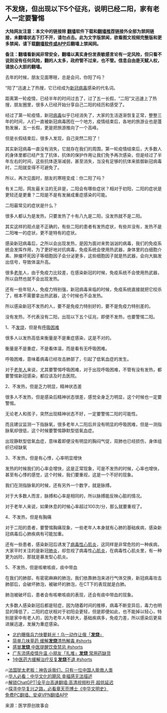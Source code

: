  <!-- 面包屑导航 --> <h2>不发烧，但出现以下5个征兆，说明已经二阳，家有老人一定要警惕</h2> <p class="notice"><b>大陆网友注意：本文中的链接除 <a href="https://github.com/bannedbook/fanqiang" >翻墙</a>软件下载和<a href="https://github.com/killgcd/justmysocks/blob/master/README.md">翻墙推荐</a>链接外全部为禁网链接，未翻墙状态下打不开，请勿点击。此为文字版禁闻，欲看图文视频完整版和更多禁闻，请下载<a href="https://github.com/bannedbook/fanqiang">翻墙软件或APP</a>后翻墙上禁闻网。</p><p>备注：翻墙看新闻非常安全，翻墙以真实身份发表敏感言论有一定风险，但只看不说则没有任何风险，翻的人太多，政府管不过来，也不管。信息自由是天赋人权，请放心大胆的翻墙。</b></p>  <div class="entry"> <p id="conimg">去年的时候，朋友见面寒暄，总是会问，你阳了吗？</p> <p>“阳了”迅速上了热搜，它已经成为<a href="https://www.bannedbook.org/bnews/tag/%e6%96%b0%e5%86%a0%e7%97%85%e6%af%92/" class="st_tag internal_tag" rel="tag" title="标签 新冠病毒 下的日志">新冠病毒</a>感染的代名词。</p> <p>距离第一轮疫情，已经半年的时间过去了，过了五一长假，“二阳”又迅速上了热搜，朋友圈里，很多人已经开始分享自己二阳的经历和感受了。</p> <p>经过了第一轮疫情，新冠<a href="https://www.bannedbook.org/bnews/tag/%e7%97%85%e6%af%92/" class="st_tag internal_tag" rel="tag" title="标签 病毒 下的日志">病毒</a>似乎已经消失了，大家的生活逐渐恢复正常，整整三年的时间，人们一直被新冠病毒困在一个地方，疫情结束后，各地的旅游业也是蓬勃发展，五一长假，更是把旅游推向了一个高峰。</p> <p>但是长假结束后，很多人发现，自己突然二阳了！</p> <p>其实新冠病毒一直没有消失，它就存在我们的周围，第一轮疫情结束后，大多数人的身体里都已经产生了抗体，抗体的保护作用让我们免予再次感染，但是经过了半年左右的时间，这些抗体逐渐减弱，甚至消失，当没有足够的抗体来抵御新冠病毒时，二阳就变得不可避免了。</p> <p>所以，再次见面时，朋友的寒暄变成：你二阳了吗？</p> <p>有关二阳，网友最关注的无非是，二阳会有哪些症状？相对于初阳，二阳的症状是更轻还是更重？二阳是不是有发展成重症感染的可能。</p> <p>二阳最常见的症状是什么？</p> <p>很多人都认为是发热，只要发热了十有八九是二阳，没发热就不是二阳。</p> <p>其实这样的观点是不正确的，有些二阳的患者有发热症状，有些并没有，发热不是二阳唯一的症状，更不是特有的症状。</p> <p>感染新冠病毒后，之所以会出现发热，是因为面对来势汹汹的病毒，我们的免疫系统会发挥作用，为了更好地对抗病毒，免疫系统会使用热武器，身体里的白细胞介素、肿瘤坏死因子等细胞因子会分泌更多，这些细胞因子就是热武器，会向大脑发出信号，导致体温升高。</p> <p>很多<a href="https://www.bannedbook.org/bnews/tag/%E8%80%81%E5%B9%B4/" class="st_tag internal_tag" rel="tag" title="标签 老年 下的日志">老年</a>人，由于免疫力比较差，在感染新冠的时候，免疫系统不会使用热武器，所以自然也就不会出现发热。</p> <p>还有一些年轻人，免疫力特别强，新冠病毒来临的时候，免疫系统直接就把它绞杀了，根本不需要拿出热武器，这个时候也不会发热。</p> <p>所以感染新冠不发热的人，要不是免疫力特别好的，要不是免疫力特别差的。</p> <p>没有发热，不代表没有二阳，出现以下五个征兆，即便不发热，也要警惕二阳。</p> <p>1、不<a href="https://www.bannedbook.org/bnews/tag/%E5%8F%91%E7%83%A7/" class="st_tag internal_tag" rel="tag" title="标签 发烧 下的日志">发烧</a>，但是有<a href="https://www.bannedbook.org/bnews/tag/%E5%91%BC%E5%90%B8%E5%9B%B0%E9%9A%BE/" class="st_tag internal_tag" rel="tag" title="标签 呼吸困难 下的日志">呼吸困难</a></p> <p>很多人以发热高低来衡量是不是重症感染，这是不对的。</p> <p>衡量是不是重症，不是看体温，而是看有无呼吸困难。</p> <p>呼吸困难，意味着病毒已经攻击肺部了，引起了低氧血症的发生。</p>  <p>对于<a href="https://www.bannedbook.org/bnews/tag/%E8%80%81%E5%B9%B4%E4%BA%BA/" class="st_tag internal_tag" rel="tag" title="标签 老年人 下的日志">老年人</a>来说，尤其要警惕呼吸困难，对于出现呼吸困难，不管有没有发热，都要警惕新冠感染，都应该及时去医院。</p> <p>2、不发热，但是乏力明显，精神状态差</p> <p>很多人不发热，但是感染后精神状态很差，感觉全身乏力明显，这个时候也一定要警惕。</p> <p>无论老人和孩子，突然出现精神状态不好，一定要警惕二阳的可能性。</p> <p>而且建议监测一下指脉氧，很多老年人二阳后并没有明显的呼吸困难，但是一测指脉氧却很低，这个时候要警惕静默型低氧血症。</p> <p>出现静默型低氧血症，意味着即便没有明显的胸闷气促，双肺也已经损伤，身体组织已经缺氧</p> <p>3、不发热，但是有心悸，心率明显增快</p> <p>发热的时候我们的心率会增快，这是正常现象，可是不发热的时候，心率也增快，甚至有心悸的感觉，这个时候，我们要重视，这是一个不好的现象。</p> <p>我们在测指脉氧的时候，还有另外一个数字，就是脉搏。</p> <p>对于大多数人而言，脉搏和心率是相同的，所以脉搏能反映心脏的情况。</p>  <p>对于老年人来说，如果休息的时候心率超过100次/分，那么就要重视了。</p> <p>4、不发热，但是有胸痛</p> <p>对于二阳的患者，要警惕胸痛现象，一些老年人本身就有心肺的基础疾病，感染新冠病毒后心肺疾病有可能加重。</p> <p>还有一些患者，感染新冠后诱发了<a href="https://www.bannedbook.org/bnews/tag/%e7%97%85%e6%af%92%e6%80%a7%e5%bf%83%e8%82%8c%e7%82%8e/" class="st_tag internal_tag" rel="tag" title="标签 病毒性心肌炎 下的日志">病毒性心肌炎</a>，这同样是非常危险的一种疾病，大家平时关注的是新冠<a href="https://www.bannedbook.org/bnews/tag/%e8%82%ba%e7%82%8e/" class="st_tag internal_tag" rel="tag" title="标签 肺炎 下的日志">肺炎</a>，却忽视了病毒性<a href="https://www.bannedbook.org/bnews/tag/%e5%bf%83%e8%82%8c%e7%82%8e/" class="st_tag internal_tag" rel="tag" title="标签 心肌炎 下的日志">心肌炎</a>，在病毒性心肌炎里，有一种更为凶险，那就是暴发型心肌炎。</p> <p>5、不发热，但是咳嗽咳痰，痰中带血</p> <p>在我们的肺部，有密密麻麻的肺泡，我们依靠肺泡来进行气体交换，新冠病毒攻击肺部后，会破坏肺泡，被破坏的肺泡，在CT下的表现就是白肺。</p> <p>肺泡被破坏后，患者会有咳嗽咳痰的表现，还会有痰中带血的现象。</p> <p>大多数人感染新冠后都是轻症，因为随着时间的推移，病毒不断变异后，毒力也明显的降低了，二阳的症状相对于初阳会更轻，但是即便如此，也不能掉以轻心，特别是家中有老人的，因为老年人年龄大，基础疾病多，免疫力差，所以感染后更易进展迅速，发展为重症感染。</p> <p></p> <!--<div id="taboola-mid-1"></div>--><ul class='op-related-articles' title='相关阅读'> <li><a href='https://www.bannedbook.org/bnews/baitai/20230513/1883746.html' target='_blank'>北约曝俄兵力快要耗光！乌一动作让俄「<b>发烧</b>」</a></li> <li><a href='https://www.bannedbook.org/bnews/sohnews/20230414/1871967.html' target='_blank'>简单几味草药 缓解<b>发烧</b>清热解毒 #shorts</a></li> <li><a href='https://www.bannedbook.org/bnews/sohnews/20230412/1871108.html' target='_blank'>感冒<b>发烧</b> 中医提醒饮食禁忌 #shorts</a></li> <li><a href='https://www.bannedbook.org/bnews/baitai/20230407/1869200.html' target='_blank'>广东流感疫情升温 小朋友「扎堆」<b>发烧</b> 常用药缺货</a></li> <li><a href='https://www.bannedbook.org/bnews/sohnews/20230325/1864129.html' target='_blank'>1中医药方缓解治疗反复<b>发烧</b>不退 #shorts</a></li> </ul> <p class="texttj"> 🔥<a href="https://www.bannedbook.org/bnews/ssgc/20230219/1850782.html" target="_blank">法国犹太老板：神告诉我们，只有一位中国人能救人类</a><br/> 🔥<a href="https://www.bannedbook.org/bnews/comments/20220220/1694796.html" target="_blank">华人必看：中华文化的飓风 幸福感无法描述</a><br/> 🔥<a href="https://github.com/bannedbook/fanqiang/wiki/V2ray%E6%9C%BA%E5%9C%BA" target="_blank">解锁ChatGPT|全平台高速翻墙:高清视频秒开,超低延迟</a><br/> 🔥<a href="https://www.bannedbook.org/bnews/comments/20220808/1768773.html" target="_blank">探寻中华复兴之路，必看章天亮博士《中华文明史》</a><br/> <a href="https://github.com/bannedbook/fanqiang/wiki/%E7%A6%81%E9%97%BB%E7%BD%91%E5%AE%89%E5%8D%93%E7%BF%BB%E5%A2%99%E6%96%B0%E9%97%BBAPP" target="_blank">免费PC翻墙、安卓VPN翻墙APP</a><br/> </p> <p class="src-info">来源：医学原创故事会 </p><a name='sharetosocial'></a> <div style="margin-bottom:5px;padding-bottom:5px;clear:both"> <div id="archive-pix-1" class="banner-ads"> <!-- AuctionX Display platform tag START --> <div id="27602x728x90x621x_ADSLOT1" clicktrack="%%CLICK_URL_ESC%%"></div>  <!-- AuctionX Display platform tag END --> </div> <div id="archive-pix-2" class="banner-ads"> <!-- AuctionX Display platform tag START --> <div id="27556x300x250x621x_ADSLOT1" clicktrack="%%CLICK_URL_ESC%%" style="margin:0 auto;text-align:center"></div>  <!-- AuctionX Display platform tag END --> </div> </div>  <div id="archive-pix-1" class="banner-ads"> <!-- AuctionX Display platform tag START --> <div id="27603x728x90x621x_ADSLOT1" clicktrack="%%CLICK_URL_ESC%%"></div>  <!-- AuctionX Display platform tag END --> </div> </div><!--END ENTRY--> 